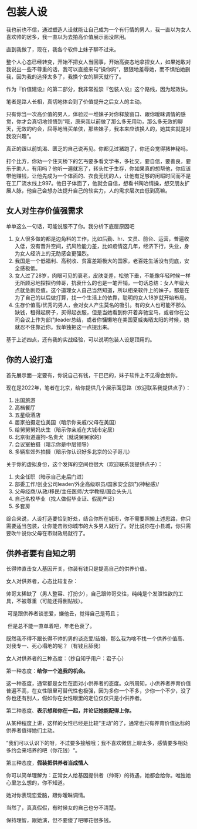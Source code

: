 # 包装人设

我也前也不信，通过塑造人设就能让自己成为一个有行情的男人，我一直以为女人喜欢帅的居多，我一直以为去拍高价值展示面没屌用。

直到我做了，现在，我各个软件上妹子聊不过来。

整个人心态已经转变，开始不把女人当回事，开始高姿态地拿捏女人，如果她敢对我说出一些不尊重的话，我可以直接来句“操你妈”，狠狠地羞辱她，而不惧怕她删我，因为我的选择太多了，我换个女的聊天就行了。

作为『价值建设』的第二部分，我非常推崇『包装人设』这个路线，因为起效快。

笔者是路人长相，真切地体会到了价值提升之后女人的主动。

只有你当一次高价值的男人，体验过一堆妹子对你释放窗口、跟你暧昧调情的感觉，你才会真切地领悟到“哦，原来我以前做了那么多无用功，那么多无效的聊天，无效的约会，屈辱地当买单侠，那些妹子，我本来应该换人的，她其实就是对我没兴趣”。

真正的跟以前饥渴、匮乏的自己说再见。你都见过猪跑了，你还会觉得猪神秘吗。

打个比方，你劝一个住天桥下的乞丐要多看文学书，多社交，要自信，要善良，要乐于助人，有用吗？他听一遍就忘了，转头忙于生存，你如果真的想帮他，你应该带他赚钱，让他先成为一个体面的、衣食无忧的人，让他有足够的闲暇时间而不是在工厂流水线上997。他日子体面了，他就会自信，想看书陶冶情操，想交朋友扩展人脉，他自己会想办法提升自己的软实力，人的需求层次由低到高嘛。



## 女人对生存价值强需求

单单这么一句话，可能说服不了你。我分析下底层原因吧

1. 女人很多做的都是边角料的工作，比如后勤、hr、文员、前台、运营，普遍收入低，没有晋升空间，抗风险能力差，比如疫情这几年，经济下行，失业，身为女人经济上的无助感会更强烈。
2. 我国是一个低福利、高税收、贫富差距极大的国家，老百姓生活没有兜底，安全感极低。
3. 女人过了28岁，肉眼可见的衰老，皮肤变差，松弛下垂，不能像年轻时候一样无所顾忌地探探约帅哥，抗衰什么的也是一笔开销，一句话总结：女人年级大点就急剧贬值。这个道理女人自己当然知道，所以相亲软件上的妹子，都是在为了自己的以后做打算，找一个生活上的依靠，聪明的女人18岁就开始布局。
4. 生存价值高/优秀的男人，会对女人产生莫名的吸引。有的女人也可能不那么缺钱，租得起房子，买得起衣服，但是当她看到你开着奔驰宝马，或者你在公司会议上作为部门leader总结，或者你慵懒地在美国夏威夷晒太阳的时候，她就忍不住靠近你。我单独把这一点提出来。

基于上述四点，还有我的实战经验，可以说明包装人设是顶用的。

## 你的人设打造

首先展示面一定要有，你说自己有钱，干巴巴的，妹子软件上不见得会划你。

现在是2022年，笔者在北京，给你提供几个展示面思路（欢迎联系我提供点子）：

1. 出国旅游
2. 高档餐厅
3. 五星级酒店
4. 居家拍摄定位美国（暗示你亲戚/父母在美国）
5. 给舅舅舅妈庆生（暗示你亲戚在大城市定居）
6. 北京街道遛狗-名贵犬（就说舅舅家的）
7. 会议室拍摄（暗示你是中层领导）
8. 多辆车郊外拍摄（暗示你认识好多北京的公子哥儿）

关于你的虚拟身份，这个发挥的空间也很大（欢迎联系我提供点子）：

1. 央企任职（暗示自己走后门进）
2. 部委工作/创业公司leader/外企高级职员/国家安全部门(神秘感)/
3. 父母经商/从政/移民/主任医师/大学教授/国企头头儿
4. 自己名校毕业（找人做假毕业证、假房产证）
5. 多套房

综合来说，人设打造要恰到好处，结合你所在城市，你不需要照搬上述思路，你只需要适当包装，让你能击败你城市的大多男人就行了。好比说你在小县城，你只需要吹牛说你父母在市财政局就行了。

## 供养者要有自知之明

长得帅直击女人基因开关，你装有钱只是提高自己的供养价值。

女人对供养者，心态比较复杂： 

​			帅哥太稀缺了（男人整容、打扮少），自己跟帅哥交往，纯纯是个发泄性欲的工具，不被尊重（可能还得倒贴钱）。

​			可是跟供养者谈恋爱，嫌他丑，觉得自己是苟且；

​			但是总不能一直单着吧，年老色衰了。

​			既然我不得不跟长得不帅的男的谈恋爱/结婚，那么我为啥不找一个供养价值高、对我专一、死心塌地的呢？（有钱且舔我）

女人对供养者的三种态度：（抄自知乎用户：君子心）

第一种态度：**给你一个追我的机会。**

这一种态度，通常都是女性在面对小供养者的态度。众所周知，小供养者养育价值普遍不高，在女性眼里可替代性也极强，因为多你一个不多，少你一个不少，没了你也还有别人，假如你在女性眼里的定位仅仅只是小供养者。

第二种态度、**表示想和你在一起，并论证她能配得上你。**

从某种程度上讲，这样的女性已经是比较“主动”的了，通常也只有养育价值达标的供养者值得她们主动。

”我们可以认识下的呀，不过要多接触哦；我不喜欢微信上聊太多，感情要多相处多约会来培养的吧（你花钱）“。

第三种态度，**假装把供养者当成情人**

你可以简单理解为：正常女人给基因提供者（帅哥）的待遇，她都会给你。唯独她心里怎么想的，你不知道。

她对你表现恋爱脑，跟你暧昧调情。

当然了，真真假假，有时候女的自己也分不清楚。

保持理智，跟她演，但不要傻了吧唧花很多钱。

